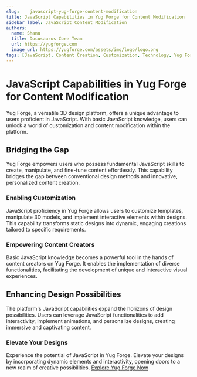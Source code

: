 ```yaml
---
slug:    javascript-yug-forge-content-modification
title: JavaScript Capabilities in Yug Forge for Content Modification
sidebar_label: JavaScript Content Modification
authors:
  name: Shanu
  title: Docusaurus Core Team
  url: https://yugforge.com
  image_url: https://yugforge.com/assets/img/logo/logo.png
tags: [JavaScript, Content Creation, Customization, Technology, Yug Forge, docusaurus]
---
```


# JavaScript Capabilities in Yug Forge for Content Modification

Yug Forge, a versatile 3D design platform, offers a unique advantage to users proficient in JavaScript. With basic JavaScript knowledge, users can unlock a world of customization and content modification within the platform.

## Bridging the Gap

Yug Forge empowers users who possess fundamental JavaScript skills to create, manipulate, and fine-tune content effortlessly. This capability bridges the gap between conventional design methods and innovative, personalized content creation.

### Enabling Customization

JavaScript proficiency in Yug Forge allows users to customize templates, manipulate 3D models, and implement interactive elements within designs. This capability transforms static designs into dynamic, engaging creations tailored to specific requirements.

### Empowering Content Creators

Basic JavaScript knowledge becomes a powerful tool in the hands of content creators on Yug Forge. It enables the implementation of diverse functionalities, facilitating the development of unique and interactive visual experiences.

## Enhancing Design Possibilities

The platform's JavaScript capabilities expand the horizons of design possibilities. Users can leverage JavaScript functionalities to add interactivity, implement animations, and personalize designs, creating immersive and captivating content.

### Elevate Your Designs

Experience the potential of JavaScript in Yug Forge. Elevate your designs by incorporating dynamic elements and interactivity, opening doors to a new realm of creative possibilities. [Explore Yug Forge Now](https://www.yugforge.com)
